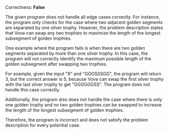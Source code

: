 Correctness: **False**

The given program does not handle all edge cases correctly. For instance, the program only checks for the case where two adjacent golden segments are separated by one silver trophy. However, the problem description states that Vova can swap any two trophies to maximize the length of the longest subsegment of golden trophies.

One example where the program fails is when there are two golden segments separated by more than one silver trophy. In this case, the program will not correctly identify the maximum possible length of the golden subsegment after swapping two trophies.

For example, given the input "8" and "GGGSSSGG", the program will return 3, but the correct answer is 5, because Vova can swap the first silver trophy with the last silver trophy to get "GGGGGGSS". The program does not handle this case correctly.

Additionally, the program also does not handle the case where there is only one golden trophy and no two golden trophies can be swapped to increase the length of the longest subsegment of golden trophies.

Therefore, the program is incorrect and does not satisfy the problem description for every potential case.